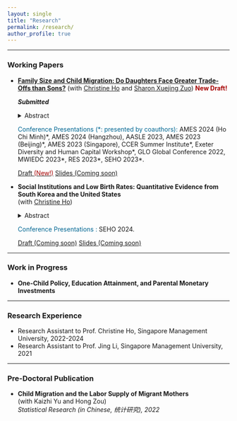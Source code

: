 ```yaml
---
layout: single
title: "Research"
permalink: /research/
author_profile: true
---
```



------
### Working Papers
- [**Family Size and Child Migration: Do Daughters Face Greater Trade-Offs than Sons?**](https://ink.library.smu.edu.sg/soe_research/2750/)
  (with [Christine Ho](https://sites.google.com/site/christineho5) and [Sharon Xuejing Zuo](https://sites.google.com/site/sharonxuejingzuo/home))  **<span style="color: #a60000;"> New Draft!</span>**
    
  **_Submitted_** 
   <details>
   <summary>Abstract</summary>
     Daughters may be less likely to migrate with parents because they tend to have more siblings in societies with strong son preference. Exploiting exogenous variation in twinning, we find that a one unit increase in family size decreases the probability that a daughter migrates by 12.5 percentage points—with stronger negative associations when migration restrictions are more stringent—but has negligible effects on sons in China. The results are indicative of family size trade-offs in a novel aspect of parental investment and highlight the need for gender-neutral relaxation of migration constraints to mitigate the gendered family size trade-offs.
   </details>
   <!-- Medium skip -->
   
   <span style="color: #006692;">Conference Presentations (\*: presented by coauthors):</span> AMES 2024 (Ho Chi Minh)\*, AMES 2024 (Hangzhou), AASLE 2023, AMES 2023 (Beijing)\*, AMES 2023 (Singapore), CCER Summer Institute\*, Exeter Diversity and Human Capital Workshop\*, GLO Global Conference 2022, MWIEDC 2023\*, RES 2023\*, SEHO 2023\*.

  <!--- [Draft <span style="color: #a60000;"> New Draft!</span>](#Buttons){: .btn--research} [Slides (Coming soon)](#Buttons){: .btn--research} --->
  <a href="https://ink.library.smu.edu.sg/soe_research/2750/" target="_blank" rel="noopener noreferrer">
  <i class="fas fa-file-pdf"></i> Draft <span style="color: #a60000;"> (New!)</span></a>
  <a href="" target="_blank" rel="noopener noreferrer">
  <i class="fas fa-file-powerpoint"></i> Slides (Coming soon)</a>
  
- **Social Institutions and Low Birth Rates: Quantitative Evidence from South Korea and the United States**  
  (with [Christine Ho](https://sites.google.com/site/christineho5))  
   <details>
   <summary>Abstract</summary>
      Abstract is coming soon.
   </details>
   <!-- Medium skip -->
   
   <span style="color: #006692;">Conference Presentations :</span> SEHO 2024.

  <!--- [Draft (Coming soon)](#Buttons){: .btn--research} [Slides (Coming soon)](#Buttons){: .btn--research} --->
  <a href="" target="_blank" rel="noopener noreferrer">
  <i class="fas fa-file-pdf"></i> Draft (Coming soon)</a>
  <a href="" target="_blank" rel="noopener noreferrer">
  <i class="fas fa-file-powerpoint"></i> Slides (Coming soon)</a>



------
### Work in Progress
- **One-Child Policy, Education Attainment, and Parental Monetary Investments**  
 
------
### Research Experience
- Research Assistant to Prof. Christine Ho, Singapore Management University, 2022-2024
- Research Assistant to Prof. Jing Li, Singapore Management University, 2021

------
### Pre-Doctoral Publication
- **Child Migration and the Labor Supply of Migrant Mothers**  
(with Kaizhi Yu and Hong Zou)  
_Statistical Research (in Chinese, 统计研究), 2022_
